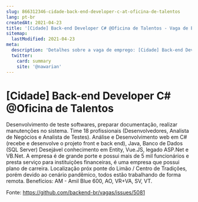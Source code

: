 ```yaml
---
slug: 866312346-cidade-back-end-developer-c-at-oficina-de-talentos
lang: pt-br
createdAt: 2021-04-23
title: '[Cidade] Back-end Developer C# @Oficina de Talentos - Vaga de Emprego'
sitemap:
  lastModified: 2021-04-23
meta:
  description: 'Detalhes sobre a vaga de emprego: [Cidade] Back-end Developer C# @Oficina de Talentos'
  twitter:
    card: summary
    site: '@nawarian'
---
```


# [Cidade] Back-end Developer C# @Oficina de Talentos

Desenvolvimento de teste softwares, preparar documentação, realizar manutenções no sistema. Time 18 profissionais (Desenvolvedores, Analista de Negócios e Analista de Testes). 
Análise e Desenvolvimento web em C# (recebe e desenvolve o projeto front e back end), Java, Banco de Dados (SQL Server) Desejável conhecimento em Entity, Vue.JS, legado ASP.Net e VB.Net.
A empresa é de grande porte e possui mais de 5 mil funcionários e presta serviço para instituições financeiras, é uma empresa que possui plano de carreira. 
Localização próx ponte do Limão / Centro de Tradições, porém devido ao cenário pandêmico, todos estão trabalhando de forma remota. 
Benefícios: AM - Amil Blue 600, AO, VR+VA, SV, VT.




Fonte: https://github.com/backend-br/vagas/issues/5081